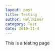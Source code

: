 ```yaml
---
layout: post
title: Testing
author: HellRiser
category: Test
date: 2019-11-4
---
```

This is a testing page